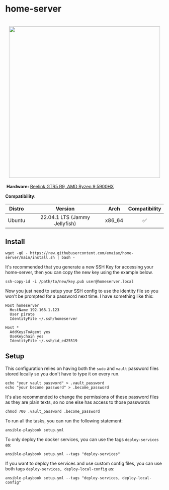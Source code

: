 # home-server

<h1 align="center">
 <img width="480" src="https://blog.codinghorror.com/content/images/uploads/2012/10/6a0120a85dcdae970b017c327d5a4e970b-800wi.jpg">
</h1>

![]()
**Hardware:** [Beelink GTR5 R9, AMD Ryzen 9 5900HX](https://pt.aliexpress.com/item/32753185927.html)

**Compatibility:**

| Distro | Version | Arch       | Compatibility |
|--------|:-------:| :----------:|:----------------:|
| Ubuntu | 22.04.1 LTS (Jammy Jellyfish) | x86_64 | ✅ |

## Install

```
wget -qO - https://raw.githubusercontent.com/emaiax/home-server/main/install.sh | bash -
```

It's recommended that you generate a new SSH Key for accessing your home-server, then you can copy the new key using the example below.

```
ssh-copy-id -i /path/to/new/key.pub user@homeserver.local
```

Now you just need to setup your SSH config to use the identity file so you won't be prompted for a password next time. I have something like this:

```
Host homeserver
  HostName 192.168.1.123
  User pirate
  IdentityFile ~/.ssh/homeserver

Host *
  AddKeysToAgent yes
  UseKeychain yes
  IdentityFile ~/.ssh/id_ed25519
```

## Setup

This configuration relies on having both the `sudo` and `vault` password files stored locally so you don't have to type it on every run.

```
echo "your vault password" > .vault_password
echo "your become password" > .become_password
```

It's also recommended to change the permissions of these password files as they are plain texts, so no one else has access to those passwords

```
chmod 700 .vault_password .become_password
```

To run all the tasks, you can run the following statement:

```
ansible-playbook setup.yml
```

To only deploy the docker services, you can use the tags `deploy-services` as:

```
ansible-playbook setup.yml --tags "deploy-services"
```

If you want to deploy the services and use custom config files, you can use both tags `deploy-services, deploy-local-config` as:

```
ansible-playbook setup.yml --tags "deploy-services, deploy-local-config"
```